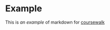 # Example

This is *an example* of markdown for [coursewalk](http://github.com/probablytom/coursewalk)
